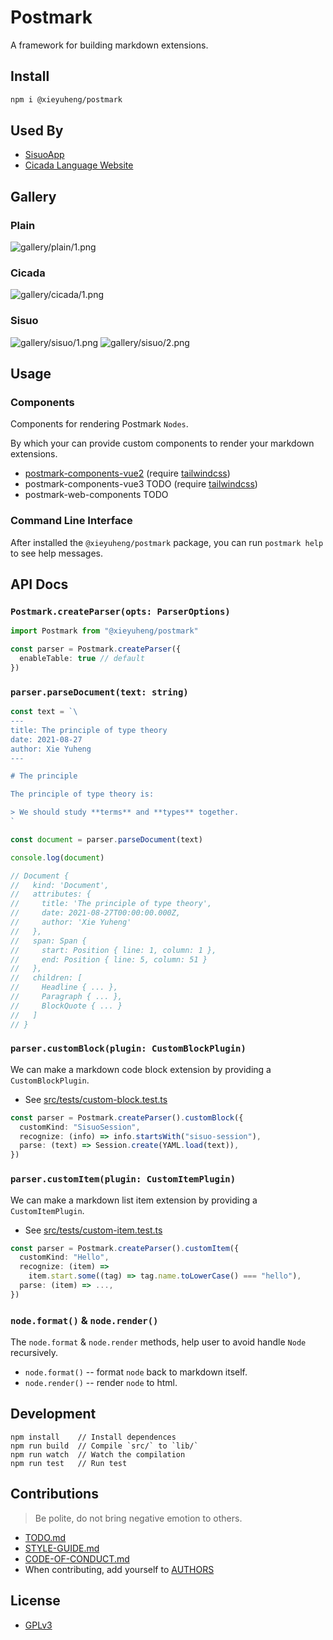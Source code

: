 # Postmark

A framework for building markdown extensions.

## Install

``` bash
npm i @xieyuheng/postmark
```

## Used By

- [SisuoApp](https://sisuo.app)
- [Cicada Language Website](https://cicada-lang.org)

## Gallery

### Plain

![gallery/plain/1.png](https://postmark.vercel.app/gallery/plain/1.png)

### Cicada

![gallery/cicada/1.png](https://postmark.vercel.app/gallery/cicada/1.png)

### Sisuo

![gallery/sisuo/1.png](https://postmark.vercel.app/gallery/sisuo/1.png)
![gallery/sisuo/2.png](https://postmark.vercel.app/gallery/sisuo/2.png)

## Usage

### Components

Components for rendering Postmark `Nodes`.

By which your can provide custom components to render your markdown extensions.

- [postmark-components-vue2](https://github.com/xieyuheng/postmark-components-vue2)
  (require [tailwindcss](https://tailwindcss.com))
- postmark-components-vue3 TODO
  (require [tailwindcss](https://tailwindcss.com))
- postmark-web-components TODO

### Command Line Interface

After installed the `@xieyuheng/postmark` package, you can run `postmark help` to see help messages.

## API Docs

### `Postmark.createParser(opts: ParserOptions)`

``` typescript
import Postmark from "@xieyuheng/postmark"

const parser = Postmark.createParser({
  enableTable: true // default
})
```

### `parser.parseDocument(text: string)`

``` typescript
const text = `\
---
title: The principle of type theory
date: 2021-08-27
author: Xie Yuheng
---

# The principle

The principle of type theory is:

> We should study **terms** and **types** together.
`

const document = parser.parseDocument(text)

console.log(document)

// Document {
//   kind: 'Document',
//   attributes: {
//     title: 'The principle of type theory',
//     date: 2021-08-27T00:00:00.000Z,
//     author: 'Xie Yuheng'
//   },
//   span: Span {
//     start: Position { line: 1, column: 1 },
//     end: Position { line: 5, column: 51 }
//   },
//   children: [
//     Headline { ... },
//     Paragraph { ... },
//     BlockQuote { ... }
//   ]
// }
```

### `parser.customBlock(plugin: CustomBlockPlugin)`

We can make a markdown code block extension by providing a `CustomBlockPlugin`.

- See [src/tests/custom-block.test.ts](src/tests/custom-block.test.ts)

``` typescript
const parser = Postmark.createParser().customBlock({
  customKind: "SisuoSession",
  recognize: (info) => info.startsWith("sisuo-session"),
  parse: (text) => Session.create(YAML.load(text)),
})
```

### `parser.customItem(plugin: CustomItemPlugin)`

We can make a markdown list item extension by providing a `CustomItemPlugin`.

- See [src/tests/custom-item.test.ts](src/tests/custom-item.test.ts)

``` typescript
const parser = Postmark.createParser().customItem({
  customKind: "Hello",
  recognize: (item) =>
    item.start.some((tag) => tag.name.toLowerCase() === "hello"),
  parse: (item) => ...,
})
```

### `node.format()` & `node.render()`

The `node.format` & `node.render` methods, help user to avoid handle `Node` recursively.

- `node.format()` -- format `node` back to markdown itself.
- `node.render()` -- render `node` to html.

## Development

```
npm install    // Install dependences
npm run build  // Compile `src/` to `lib/`
npm run watch  // Watch the compilation
npm run test   // Run test
```

## Contributions

> Be polite, do not bring negative emotion to others.

- [TODO.md](TODO.md)
- [STYLE-GUIDE.md](STYLE-GUIDE.md)
- [CODE-OF-CONDUCT.md](CODE-OF-CONDUCT.md)
- When contributing, add yourself to [AUTHORS](AUTHORS)

## License

- [GPLv3](LICENSE)
